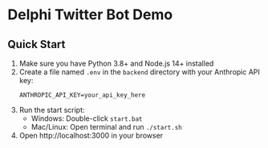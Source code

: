 # Delphi Twitter Bot Demo

## Quick Start
1. Make sure you have Python 3.8+ and Node.js 14+ installed
2. Create a file named `.env` in the `backend` directory with your Anthropic API key:
   ```
   ANTHROPIC_API_KEY=your_api_key_here
   ```
3. Run the start script:
   - Windows: Double-click `start.bat`
   - Mac/Linux: Open terminal and run `./start.sh`
4. Open http://localhost:3000 in your browser
